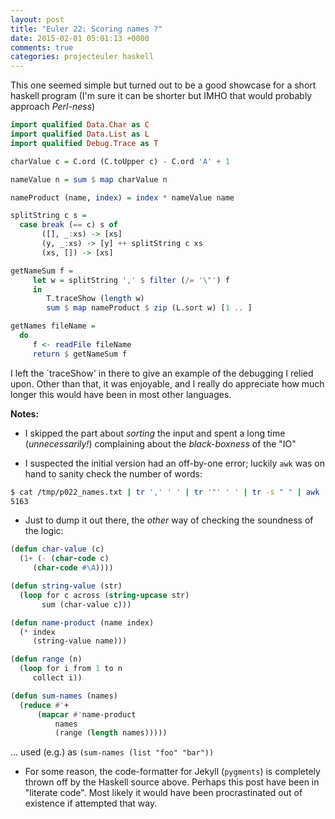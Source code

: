 ```yaml
---
layout: post
title: "Euler 22: Scoring names ?"
date: 2015-02-01 05:01:13 +0000
comments: true
categories: projecteuler haskell
---
```


This one seemed simple but turned out to be a good showcase for a short haskell program (I'm sure it can be shorter but IMHO that would probably approach _Perl-ness_)

```haskell
import qualified Data.Char as C
import qualified Data.List as L
import qualified Debug.Trace as T

charValue c = C.ord (C.toUpper c) - C.ord 'A' + 1

nameValue n = sum $ map charValue n

nameProduct (name, index) = index * nameValue name

splitString c s =
  case break (== c) s of
       ([], _:xs) -> [xs]
       (y, _:xs) -> [y] ++ splitString c xs
       (xs, []) -> [xs]

getNameSum f =
     let w = splitString ',' $ filter (/= '\"') f
     in
        T.traceShow (length w)
        sum $ map nameProduct $ zip (L.sort w) [1 .. ]

getNames fileName =
  do
     f <- readFile fileName
     return $ getNameSum f
```

I left the `traceShow' in there to give an example of the debugging I relied upon. Other than that, it was enjoyable, and I really do appreciate how much longer this would have been in most other languages.

**Notes:**

- I skipped the part about _sorting_ the input and spent a long time (_unnecessarily!_) complaining about the _black-boxness_ of the "IO"

- I suspected the initial version had an off-by-one error; luckily `awk` was on hand to sanity check the number of words:

```sh
$ cat /tmp/p022_names.txt | tr ',' ' ' | tr '"' ' ' | tr -s " " | awk 'BEGIN { RS = " " }; END { print NR }'
5163
```

- Just to dump it out there, the _other_ way of checking the soundness of the logic:

```lisp
(defun char-value (c)
  (1+ (- (char-code c)
	 (char-code #\A))))

(defun string-value (str)
  (loop for c across (string-upcase str)
       sum (char-value c)))

(defun name-product (name index)
  (* index
     (string-value name)))

(defun range (n)
  (loop for i from 1 to n
     collect i))

(defun sum-names (names)
  (reduce #'+
	  (mapcar #'name-product
		  names
		  (range (length names)))))
```

... used (e.g.) as `(sum-names (list "foo" "bar"))`

- For some reason, the code-formatter for Jekyll (`pygments`) is completely thrown off by the Haskell source above. Perhaps this post have been in "literate code". Most likely it would have been procrastinated out of existence if attempted that way.
